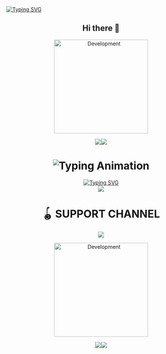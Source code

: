 </h1>
 <a href="https://git.io/typing-svg"><img src="https://readme-typing-svg.demolab.com?font=Black+Ops+One&size=70&pause=500&color=8A2BE2&center=true&width=1150&height=200&lines=sir+bravin" alt="Typing SVG" /></a>
  </div>
  
<div align="center">

## Hi there 👋
<p align="center">
<img alt="Development" width="250" src="https://media2.giphy.com/media/v1.Y2lkPTc5MGI3NjExYTI1NmN1eHQyNmlhZ3diNGxqZmFyZG1vaDM2OXI3cjdvOGk2cm5ybiZlcD12MV9pbnRlcm5hbF9naWZfYnlfaWQmY3Q9Zw/9VhbMwQUgXliE/giphy.gif?cid=6c09b952xu6syi1fyqfyc04wcfk0qvqe8fd7sop136zxfjyn&ep=v1_internal_gif_by_id&rid=giphy.gif&ct=g" /> </p>
<a><img src='https://i.imgur.com/LyHic3i.gif'/></a><a><img src='https://i.imgur.com/LyHic3i.gif'/></a>



<div align="center">

<h1 align="center">
  <img src="https://readme-typing-svg.herokuapp.com?font=Fira+Code&size=30&duration=6000&color=00FF00&background=000000&center=true&vCenter=true&width=600&lines=🌹🌹🌹sir+bravin" alt="Typing Animation">

</h1>
 <a href="https://git.io/typing-svg"><img src="https://readme-typing-svg.demolab.com?font=Black+Ops+One&size=70&pause=500&color=8A2BE2&center=true&width=1150&height=200&lines=pair+site" alt="Typing SVG" /></a>
  </div>
<td><a href="https://sir-bravine-delta.vercel.app/" target="_blank"><img src="https://img.shields.io/badge/website-6971FF?style=for-the-badge&logo=github&logoColor=white&labelColor=000000"/></a></td>
    </tr>
   <tr>

</td> 

# 🪀  SUPPORT CHANNEL

<div align="center">
  <a href="https://whatsapp.com/channel/0029VbAoW2dAInPcTs6Fmg1o">
    <img src="https://img.shields.io/badge/Join-WhatsApp%20Channel-25D366?style=for-the-badge&logo=whatsapp&logoColor=white&labelColor=000000"/>
  </a>
</div>
   <p align="center">
<img alt="Development" width="250" src="https://media0.giphy.com/media/v1.Y2lkPTc5MGI3NjExZGVwa3BkcWJkODZxNDBsN2s2Z2hseWM4cTBodjJ1NmlvaTIzZDRoYyZlcD12MV9pbnRlcm5hbF9naWZfYnlfaWQmY3Q9Zw/28aGE5xerXkbK/giphy.gif?cid=6c09b952xu6syi1fyqfyc04wcfk0qvqe8fd7sop136zxfjyn&ep=v1_internal_gif_by_id&rid=giphy.gif&ct=g" /> </p>
<a><img src='https://i.imgur.com/LyHic3i.gif'/></a><a><img src='https://i.imgur.com/LyHic3i.gif'/></a>
